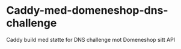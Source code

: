 # Caddy-med-domeneshop-dns-challenge
Caddy build med støtte for DNS challenge mot Domeneshop sitt API
